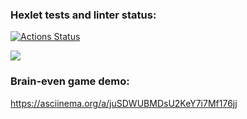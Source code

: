 ### Hexlet tests and linter status:

[![Actions Status](https://github.com/ToxicNN/frontend-project-44/workflows/hexlet-check/badge.svg)](https://github.com/ToxicNN/frontend-project-44/actions)

<a href="https://codeclimate.com/github/ToxicNN/frontend-project-44/maintainability"><img src="https://api.codeclimate.com/v1/badges/0ae900498ba84d470d1a/maintainability" /></a>

### Brain-even game demo:

https://asciinema.org/a/juSDWUBMDsU2KeY7i7Mf176jj
